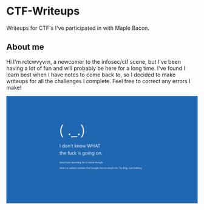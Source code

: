 # CTF-Writeups
Writeups for CTF's I've participated in with Maple Bacon.

## About me
Hi I'm rctcwvyvrn, a newcomer to the infosec/ctf scene, but I've been having a lot of fun and will probably be here for a long time. I've found I learn best when I have notes to come back to, so I decided to make writeups for all the challenges I complete. Feel free to correct any errors I make!

![Image](wat.png "icon")
